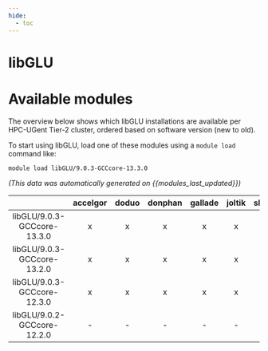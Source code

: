 ```yaml
---
hide:
  - toc
---
```


libGLU
======

# Available modules


The overview below shows which libGLU installations are available per HPC-UGent Tier-2 cluster, ordered based on software version (new to old).

To start using libGLU, load one of these modules using a `module load` command like:

```shell
module load libGLU/9.0.3-GCCcore-13.3.0
```

*(This data was automatically generated on {{modules_last_updated}})*  

| |accelgor|doduo|donphan|gallade|joltik|shinx|
| :---: | :---: | :---: | :---: | :---: | :---: | :---: |
|libGLU/9.0.3-GCCcore-13.3.0|x|x|x|x|x|x|
|libGLU/9.0.3-GCCcore-13.2.0|x|x|x|x|x|x|
|libGLU/9.0.3-GCCcore-12.3.0|x|x|x|x|x|x|
|libGLU/9.0.2-GCCcore-12.2.0|-|-|-|-|-|x|
